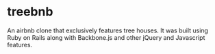 # treebnb

An airbnb clone that exclusively features tree houses. It was built using Ruby on Rails along with Backbone.js and other jQuery and Javascript features.

